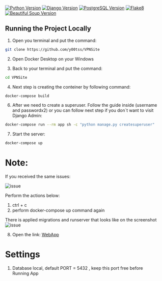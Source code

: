
<br>

[![Python Version](https://img.shields.io/badge/Python-3.9-blue.svg)](https://www.python.org/downloads/release/python-390/)
[![Django Version](https://img.shields.io/badge/Django-4.2-blue.svg)](https://docs.djangoproject.com/en/4.2/releases/4.2/)
[![PostgreSQL Version](https://img.shields.io/badge/PostgreSQL-13-green.svg)](https://www.postgresql.org/docs/13/release-13-2.html)
[![Flake8](https://img.shields.io/badge/Flake8-Check%20Code-yellow.svg)](https://flake8.pycqa.org/)
[![Beautiful Soup Version](https://img.shields.io/badge/beautifulsoup4-4.12.2-orange.svg)](https://pypi.org/project/beautifulsoup4/)


## Running the Project Locally

1. Open you terminal and put the command:
```bash
git clone https://github.com/y00tss/VPNSite
```
2. Open Docker Desktop on your Windows

3. Back to your terminal and put the command:
```bash
cd VPNSite
```
4. Next step is creating the conteiner by following command:
```bash
docker-compose build
```
6. After we need to create a superuser. Follow the guide inside (username and passwordx2) or you can follow next step if you don`t want to visit Django Admin:
```bash
docker-compose run --rm app sh -c "python manage.py createsuperuser"
```
7. Start the server:
```bash
docker-compose up
```
# Note:
If you received the same issues:

<img alt="issue" src="https://i.ibb.co/syNFhqD/s.jpg">

Perform the actions below:
1. ctrl + c
2. perform docker-compose up command again

There is applied migrations and runserver that looks like on the screenshot
<img alt="issue" src="https://i.ibb.co/QmHXj8T/s.jpg">

8. Open the link:
<a href="http://127.0.0.1:8000/" target="_blank">WebApp</a>

# Settings
1. Database local, default PORT = 5432 , keep this port free before Running App
